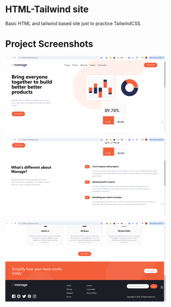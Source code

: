 # HTML-Tailwind site

Basic HTML and tailwind based site just to practice TailwindCSS.

# Project Screenshots

![alt text](img/image.png)

![alt text](img/image-1.png)

![alt text](img/image-2.png)
